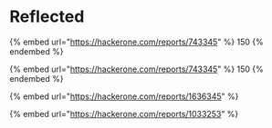 # Reflected

{% embed url="https://hackerone.com/reports/743345" %}
150
{% endembed %}

{% embed url="https://hackerone.com/reports/743345" %}
150
{% endembed %}

{% embed url="https://hackerone.com/reports/1636345" %}

{% embed url="https://hackerone.com/reports/1033253" %}
